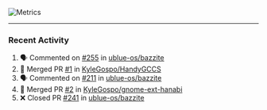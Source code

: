![Metrics](https://metrics.lecoq.io/KyleGospo?template=classic&base=header%2C%20activity%2C%20community%2C%20repositories%2C%20metadata&base.indepth=false&base.hireable=false&base.skip=false&config.timezone=America%2FLos_Angeles)

---
### Recent Activity
<!--START_SECTION:activity-->
1. 🗣 Commented on [#255](https://github.com/ublue-os/bazzite/issues/255#issuecomment-1704372106) in [ublue-os/bazzite](https://github.com/ublue-os/bazzite)
2. 🎉 Merged PR [#1](https://github.com/KyleGospo/HandyGCCS/pull/1) in [KyleGospo/HandyGCCS](https://github.com/KyleGospo/HandyGCCS)
3. 🗣 Commented on [#211](https://github.com/ublue-os/bazzite/issues/211#issuecomment-1703887595) in [ublue-os/bazzite](https://github.com/ublue-os/bazzite)
4. 🎉 Merged PR [#2](https://github.com/KyleGospo/gnome-ext-hanabi/pull/2) in [KyleGospo/gnome-ext-hanabi](https://github.com/KyleGospo/gnome-ext-hanabi)
5. ❌ Closed PR [#241](https://github.com/ublue-os/bazzite/pull/241) in [ublue-os/bazzite](https://github.com/ublue-os/bazzite)
<!--END_SECTION:activity-->
